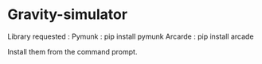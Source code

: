 # Gravity-simulator

Library requested : 
Pymunk : pip install pymunk
Arcarde : pip install arcade

Install them from the command prompt.
